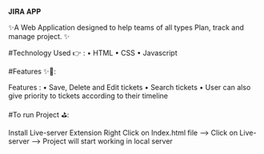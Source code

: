 𝐉𝐈𝐑𝐀 𝐀𝐏𝐏

✨A Web Application designed to help teams of all types Plan, track and manage project. ✨

#Technology Used 👉 : • HTML • CSS • Javascript

#Features ✨🎊:

Features : 
• Save, Delete and Edit tickets
• Search tickets
• User can also give priority to tickets according to their timeline

#To run Project ⛳:

Install Live-server Extension
Right Click on Index.html file --> Click on Live-server --> Project will start working in local server
